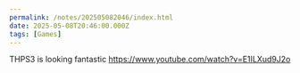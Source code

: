 ```yaml
---
permalink: /notes/202505082046/index.html
date: 2025-05-08T20:46:00.000Z
tags: [Games]
---
```


THPS3 is looking fantastic https://www.youtube.com/watch?v=E1ILXud9J2o 